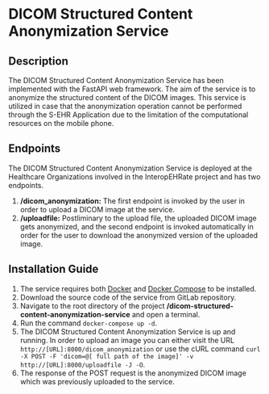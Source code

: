 # DICOM Structured Content Anonymization Service

## Description

The DICOM Structured Content Anonymization Service has been implemented with the FastAPI web framework. The aim of the service is to anonymize the structured content of the DICOM images. This service is utilized in case that the anonymization operation cannot be performed through the S-EHR Application due to the limitation of the computational resources on the mobile phone. 

## Endpoints

The DICOM Structured Content Anonymization Service is deployed at the Healthcare Organizations involved in the InteropEHRate project and has two endpoints. 

1. **/dicom_anonymization:** The first endpoint is invoked by the user in order to upload a DICOM image at the service.
1. **/uploadfile:** Postliminary to the upload file, the uploaded DICOM image gets anonymized, and the second endpoint is invoked automatically in order for the user to download the anonymized version of the uploaded image.

## Installation Guide

1.	The service requires both [Docker](https://docs.docker.com/get-docker/) and [Docker Compose](https://docs.docker.com/compose/install/) to be installed.
2.	Download the source code of the service from GitLab repository.
3.	Navigate to the root directory of the project **/dicom-structured-content-anonymization-service** and open a terminal.
4.	Run the command `docker-compose up -d`.
5.	The DICOM Structured Content Anonymization Service is up and running. In order to upload an image you can either visit the URL `http://[URL]:8000/dicom_anonymization` or use the cURL command  `curl -X POST -F 'dicom=@[ full path of the image]' -v http://[URL]:8000/uploadfile -J -O`.
6.	The response of the POST request is the anonymized DICOM image which was previously uploaded to the service. 

